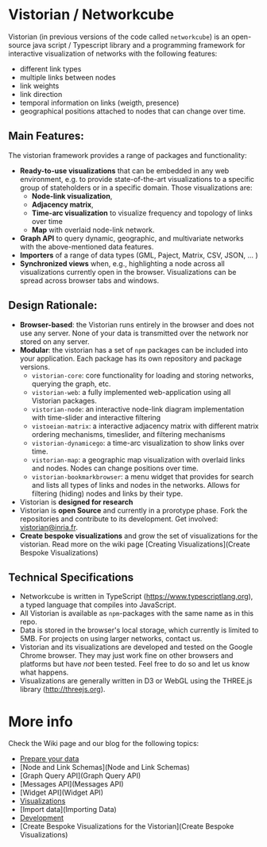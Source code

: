 # Vistorian / Networkcube

Vistorian (in previous versions of the code called `networkcube`) is an open-source java script / Typescript library and a programming framework for interactive visualization of networks with the following features:

* different link types
* multiple links between nodes
* link weights
* link direction
* temporal information on links (weigth, presence)
* geographical positions attached to nodes that can change over time.

## Main Features:
The vistorian framework provides a range of packages and functionality:

* **Ready-to-use visualizations** that can be embedded in any web environment, e.g. to provide state-of-the-art visualizations to a specific group of stateholders or in a specific domain. Those visualizations are: 
  * **Node-link visualization**, 
  * **Adjacency matrix**, 
  * **Time-arc visualization** to visualize frequency and topology of links over time 
  * **Map** with overlaid node-link network. 
* **Graph API** to query dynamic, geographic, and multivariate networks with the above-mentioned data features. 
* **Importers** of a range of data types (GML, Paject, Matrix, CSV, JSON, ... )
* **Synchronized views** when, e.g., highlighting a node across all visualizations currently open in the browser. Visualizations can be spread across browser tabs and windows. 

## Design Rationale:

* **Browser-based**: the Vistorian runs entirely in the browser and does not use any server. None of your data is transmitted over the network nor stored on any server.
* **Modular**: the vistorian has a set of `npm` packages can be included into your application. Each package has its own repository and package versions.
  * `vistorian-core`: core functionality for loading and storing networks, querying the graph, etc.
  * `vistorian-web`: a fully implemented web-application using all Vistorian packages. 
  * `vistorian-node`: an interactive node-link diagram implementation with time-slider and interactive filtering
  * `vistoeian-matrix`: a interactive adjacency matrix with different matrix ordering mechanisms, timeslider, and filtering mechanisms
  * `vistorian-dynamicego`: a time-arc visualization to show links over time.
  * `vistorian-map`: a geographic map visualization with overlaid links and nodes. Nodes can change positions over time.  
  * `vistorian-bookmarkbrowser`: a menu widget that provides for search and lists all types of links and nodes in the networks. Allows for filtering (hiding) nodes and links by their type.  
* Vistorian is **designed for research** 
* Vistorian is **open Source** and currently in a prorotype phase. Fork the repositories and contribute to its development. Get involved: [vistorian@inria.fr](mailto:vistorian@inria.fr).
* **Create bespoke visualizations** and grow the set of visualizations for the vistorian. Read more on the wiki page [Creating Visualizations](Create Bespoke Visualizations)

## Technical Specifications

* Networkcube is written in TypeScript (https://www.typescriptlang.org), a typed language that compiles into 
JavaScript.  
* All Vistorian is available as `npm`-packages with the same name as in this repo.
* Data is stored in the browser's local storage, which currently is limited to 5MB. For projects on using larger networks, contact us.
* Vistorian and its visualizations are developed and tested on the Google Chrome browser. They may just work fine on other browsers and platforms but have *not* been tested. Feel free to do so and let us know what happens.
* Visualizations are generally written in D3 or WebGL using the THREE.js library (http://threejs.org).

# More info

Check the Wiki page and our blog for the following topics: 

* [Prepare your data](https://vistorian.github.io/formattingdata.html)
* [Node and Link Schemas](Node and Link Schemas)
* [Graph Query API](Graph Query API)
* [Messages API](Messages API)
* [Widget API](Widget API)
* [Visualizations](https://vistorian.github.io/visualizations.html)
* [Import data](Importing Data)
* [Development](Development)
* [Create Bespoke Visualizations for the Vistorian](Create Bespoke Visualizations)
